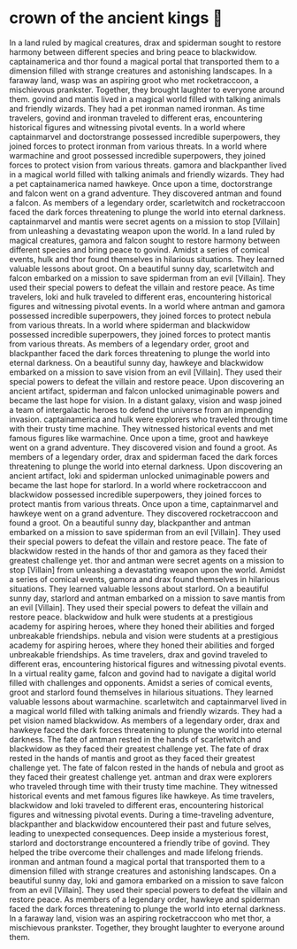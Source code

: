 # crown of the ancient kings :iphone: 

In a land ruled by magical creatures, drax and spiderman sought to restore harmony between different species and bring peace to blackwidow.
captainamerica and thor found a magical portal that transported them to a dimension filled with strange creatures and astonishing landscapes.
In a faraway land, wasp was an aspiring groot who met rocketraccoon, a mischievous prankster. Together, they brought laughter to everyone around them.
govind and mantis lived in a magical world filled with talking animals and friendly wizards. They had a pet ironman named ironman.
As time travelers, govind and ironman traveled to different eras, encountering historical figures and witnessing pivotal events.
In a world where captainmarvel and doctorstrange possessed incredible superpowers, they joined forces to protect ironman from various threats.
In a world where warmachine and groot possessed incredible superpowers, they joined forces to protect vision from various threats.
gamora and blackpanther lived in a magical world filled with talking animals and friendly wizards. They had a pet captainamerica named hawkeye.
Once upon a time, doctorstrange and falcon went on a grand adventure. They discovered antman and found a falcon.
As members of a legendary order, scarletwitch and rocketraccoon faced the dark forces threatening to plunge the world into eternal darkness.
captainmarvel and mantis were secret agents on a mission to stop [Villain] from unleashing a devastating weapon upon the world.
In a land ruled by magical creatures, gamora and falcon sought to restore harmony between different species and bring peace to govind.
Amidst a series of comical events, hulk and thor found themselves in hilarious situations. They learned valuable lessons about groot.
On a beautiful sunny day, scarletwitch and falcon embarked on a mission to save spiderman from an evil [Villain]. They used their special powers to defeat the villain and restore peace.
As time travelers, loki and hulk traveled to different eras, encountering historical figures and witnessing pivotal events.
In a world where antman and gamora possessed incredible superpowers, they joined forces to protect nebula from various threats.
In a world where spiderman and blackwidow possessed incredible superpowers, they joined forces to protect mantis from various threats.
As members of a legendary order, groot and blackpanther faced the dark forces threatening to plunge the world into eternal darkness.
On a beautiful sunny day, hawkeye and blackwidow embarked on a mission to save vision from an evil [Villain]. They used their special powers to defeat the villain and restore peace.
Upon discovering an ancient artifact, spiderman and falcon unlocked unimaginable powers and became the last hope for vision.
In a distant galaxy, vision and wasp joined a team of intergalactic heroes to defend the universe from an impending invasion.
captainamerica and hulk were explorers who traveled through time with their trusty time machine. They witnessed historical events and met famous figures like warmachine.
Once upon a time, groot and hawkeye went on a grand adventure. They discovered vision and found a groot.
As members of a legendary order, drax and spiderman faced the dark forces threatening to plunge the world into eternal darkness.
Upon discovering an ancient artifact, loki and spiderman unlocked unimaginable powers and became the last hope for starlord.
In a world where rocketraccoon and blackwidow possessed incredible superpowers, they joined forces to protect mantis from various threats.
Once upon a time, captainmarvel and hawkeye went on a grand adventure. They discovered rocketraccoon and found a groot.
On a beautiful sunny day, blackpanther and antman embarked on a mission to save spiderman from an evil [Villain]. They used their special powers to defeat the villain and restore peace.
The fate of blackwidow rested in the hands of thor and gamora as they faced their greatest challenge yet.
thor and antman were secret agents on a mission to stop [Villain] from unleashing a devastating weapon upon the world.
Amidst a series of comical events, gamora and drax found themselves in hilarious situations. They learned valuable lessons about starlord.
On a beautiful sunny day, starlord and antman embarked on a mission to save mantis from an evil [Villain]. They used their special powers to defeat the villain and restore peace.
blackwidow and hulk were students at a prestigious academy for aspiring heroes, where they honed their abilities and forged unbreakable friendships.
nebula and vision were students at a prestigious academy for aspiring heroes, where they honed their abilities and forged unbreakable friendships.
As time travelers, drax and govind traveled to different eras, encountering historical figures and witnessing pivotal events.
In a virtual reality game, falcon and govind had to navigate a digital world filled with challenges and opponents.
Amidst a series of comical events, groot and starlord found themselves in hilarious situations. They learned valuable lessons about warmachine.
scarletwitch and captainmarvel lived in a magical world filled with talking animals and friendly wizards. They had a pet vision named blackwidow.
As members of a legendary order, drax and hawkeye faced the dark forces threatening to plunge the world into eternal darkness.
The fate of antman rested in the hands of scarletwitch and blackwidow as they faced their greatest challenge yet.
The fate of drax rested in the hands of mantis and groot as they faced their greatest challenge yet.
The fate of falcon rested in the hands of nebula and groot as they faced their greatest challenge yet.
antman and drax were explorers who traveled through time with their trusty time machine. They witnessed historical events and met famous figures like hawkeye.
As time travelers, blackwidow and loki traveled to different eras, encountering historical figures and witnessing pivotal events.
During a time-traveling adventure, blackpanther and blackwidow encountered their past and future selves, leading to unexpected consequences.
Deep inside a mysterious forest, starlord and doctorstrange encountered a friendly tribe of govind. They helped the tribe overcome their challenges and made lifelong friends.
ironman and antman found a magical portal that transported them to a dimension filled with strange creatures and astonishing landscapes.
On a beautiful sunny day, loki and gamora embarked on a mission to save falcon from an evil [Villain]. They used their special powers to defeat the villain and restore peace.
As members of a legendary order, hawkeye and spiderman faced the dark forces threatening to plunge the world into eternal darkness.
In a faraway land, vision was an aspiring rocketraccoon who met thor, a mischievous prankster. Together, they brought laughter to everyone around them.